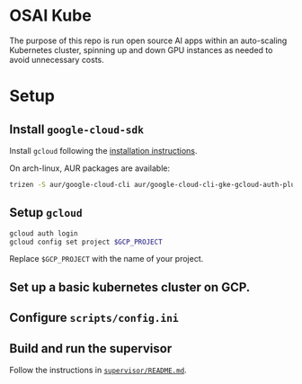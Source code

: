 # OSAI Kube

The purpose of this repo is run open source AI apps within an auto-scaling Kubernetes cluster, spinning up and down GPU instances as needed to avoid unnecessary costs.

# Setup


## Install `google-cloud-sdk`

Install `gcloud` following the [installation instructions](https://cloud.google.com/sdk/docs/install-sdk).

On arch-linux, AUR packages are available:

```sh
trizen -S aur/google-cloud-cli aur/google-cloud-cli-gke-gcloud-auth-plugin
```

## Setup `gcloud`

```sh 
gcloud auth login
gcloud config set project $GCP_PROJECT
```

Replace `$GCP_PROJECT` with the name of your project.

## Set up a basic kubernetes cluster on GCP.

## Configure `scripts/config.ini`

## Build and run the supervisor

Follow the instructions in [`supervisor/README.md`](./supervisor/README.md).





